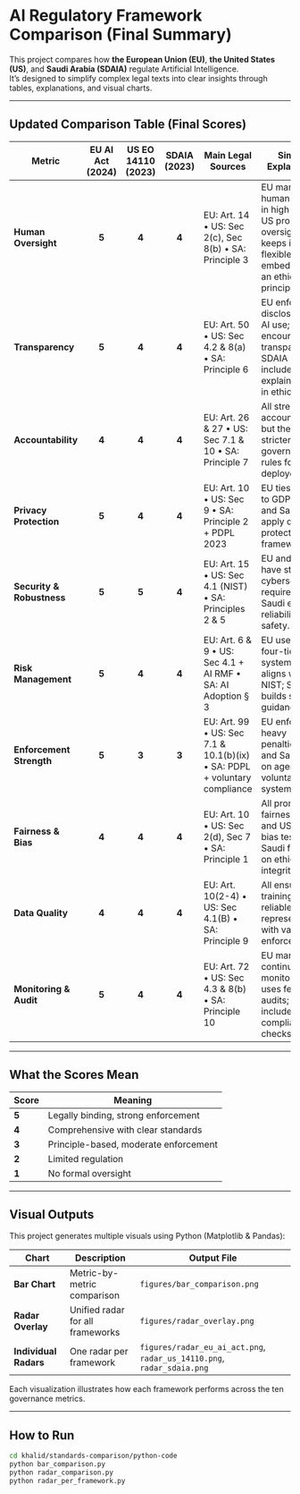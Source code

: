 # AI Regulatory Framework Comparison (Final Summary)

This project compares how **the European Union (EU)**, **the United States (US)**, and **Saudi Arabia (SDAIA)** regulate Artificial Intelligence.  
It’s designed to simplify complex legal texts into clear insights through tables, explanations, and visual charts.

---

## Updated Comparison Table (Final Scores)

| **Metric** | **EU AI Act (2024)** | **US EO 14110 (2023)** | **SDAIA (2023)** | **Main Legal Sources** | **Simple Explanation** |
|-------------|:-------------------:|:----------------------:|:----------------:|------------------------|------------------------|
| **Human Oversight** | **5** | **4** | **4** | EU: Art. 14 • US: Sec 2(c), Sec 8(b) • SA: Principle 3 | EU mandates human control in high-risk AI; US promotes oversight but keeps it flexible; SDAIA embeds it as an ethical principle. |
| **Transparency** | **5** | **4** | **4** | EU: Art. 50 • US: Sec 4.2 & 8(a) • SA: Principle 6 | EU enforces disclosure of AI use; US encourages transparency; SDAIA includes explainability in ethics. |
| **Accountability** | **4** | **4** | **4** | EU: Art. 26 & 27 • US: Sec 7.1 & 10 • SA: Principle 7 | All stress accountability, but the EU has stricter governance rules for deployers. |
| **Privacy Protection** | **5** | **4** | **4** | EU: Art. 10 • US: Sec 9 • SA: Principle 2 + PDPL 2023 | EU ties privacy to GDPR; US and Saudi apply data-protection frameworks. |
| **Security & Robustness** | **5** | **5** | **4** | EU: Art. 15 • US: Sec 4.1 (NIST) • SA: Principles 2 & 5 | EU and US have strong cybersecurity requirements; Saudi ensures reliability and safety. |
| **Risk Management** | **5** | **4** | **4** | EU: Art. 6 & 9 • US: Sec 4.1 + AI RMF • SA: AI Adoption § 3 | EU uses a four-tier risk system; US aligns with NIST; SDAIA builds similar guidance. |
| **Enforcement Strength** | **5** | **3** | **3** | EU: Art. 99 • US: Sec 7.1 & 10.1(b)(ix) • SA: PDPL + voluntary compliance | EU enforces heavy penalties; US and Saudi rely on agency or voluntary systems. |
| **Fairness & Bias** | **4** | **4** | **4** | EU: Art. 10 • US: Sec 2(d), Sec 7 • SA: Principle 1 | All promote fairness; EU and US apply bias testing; Saudi focuses on ethical integrity. |
| **Data Quality** | **4** | **4** | **4** | EU: Art. 10(2-4) • US: Sec 4.1(B) • SA: Principle 9 | All ensure training data is reliable and representative, with varying enforcement. |
| **Monitoring & Audit** | **5** | **4** | **4** | EU: Art. 72 • US: Sec 4.3 & 8(b) • SA: Principle 10 | EU mandates continuous monitoring; US uses federal audits; SDAIA includes compliance checks. |

---

## What the Scores Mean

| Score | Meaning |
|-------|----------|
| **5** | Legally binding, strong enforcement |
| **4** | Comprehensive with clear standards |
| **3** | Principle-based, moderate enforcement |
| **2** | Limited regulation |
| **1** | No formal oversight |

---

## Visual Outputs

This project generates multiple visuals using Python (Matplotlib & Pandas):

| Chart | Description | Output File |
|--------|--------------|-------------|
| **Bar Chart** | Metric-by-metric comparison | `figures/bar_comparison.png` |
| **Radar Overlay** | Unified radar for all frameworks | `figures/radar_overlay.png` |
| **Individual Radars** | One radar per framework | `figures/radar_eu_ai_act.png`, `radar_us_14110.png`, `radar_sdaia.png` |

Each visualization illustrates how each framework performs across the ten governance metrics.

---

## How to Run

```bash
cd khalid/standards-comparison/python-code
python bar_comparison.py
python radar_comparison.py
python radar_per_framework.py
